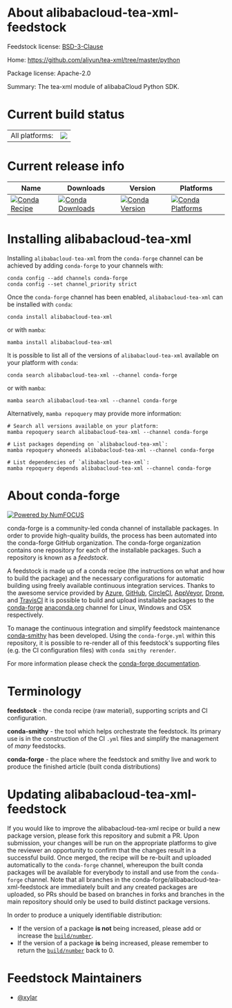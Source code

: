 About alibabacloud-tea-xml-feedstock
====================================

Feedstock license: [BSD-3-Clause](https://github.com/conda-forge/alibabacloud-tea-xml-feedstock/blob/main/LICENSE.txt)

Home: https://github.com/aliyun/tea-xml/tree/master/python

Package license: Apache-2.0

Summary: The tea-xml module of alibabaCloud Python SDK.

Current build status
====================


<table><tr><td>All platforms:</td>
    <td>
      <a href="https://dev.azure.com/conda-forge/feedstock-builds/_build/latest?definitionId=19838&branchName=main">
        <img src="https://dev.azure.com/conda-forge/feedstock-builds/_apis/build/status/alibabacloud-tea-xml-feedstock?branchName=main">
      </a>
    </td>
  </tr>
</table>

Current release info
====================

| Name | Downloads | Version | Platforms |
| --- | --- | --- | --- |
| [![Conda Recipe](https://img.shields.io/badge/recipe-alibabacloud--tea--xml-green.svg)](https://anaconda.org/conda-forge/alibabacloud-tea-xml) | [![Conda Downloads](https://img.shields.io/conda/dn/conda-forge/alibabacloud-tea-xml.svg)](https://anaconda.org/conda-forge/alibabacloud-tea-xml) | [![Conda Version](https://img.shields.io/conda/vn/conda-forge/alibabacloud-tea-xml.svg)](https://anaconda.org/conda-forge/alibabacloud-tea-xml) | [![Conda Platforms](https://img.shields.io/conda/pn/conda-forge/alibabacloud-tea-xml.svg)](https://anaconda.org/conda-forge/alibabacloud-tea-xml) |

Installing alibabacloud-tea-xml
===============================

Installing `alibabacloud-tea-xml` from the `conda-forge` channel can be achieved by adding `conda-forge` to your channels with:

```
conda config --add channels conda-forge
conda config --set channel_priority strict
```

Once the `conda-forge` channel has been enabled, `alibabacloud-tea-xml` can be installed with `conda`:

```
conda install alibabacloud-tea-xml
```

or with `mamba`:

```
mamba install alibabacloud-tea-xml
```

It is possible to list all of the versions of `alibabacloud-tea-xml` available on your platform with `conda`:

```
conda search alibabacloud-tea-xml --channel conda-forge
```

or with `mamba`:

```
mamba search alibabacloud-tea-xml --channel conda-forge
```

Alternatively, `mamba repoquery` may provide more information:

```
# Search all versions available on your platform:
mamba repoquery search alibabacloud-tea-xml --channel conda-forge

# List packages depending on `alibabacloud-tea-xml`:
mamba repoquery whoneeds alibabacloud-tea-xml --channel conda-forge

# List dependencies of `alibabacloud-tea-xml`:
mamba repoquery depends alibabacloud-tea-xml --channel conda-forge
```


About conda-forge
=================

[![Powered by
NumFOCUS](https://img.shields.io/badge/powered%20by-NumFOCUS-orange.svg?style=flat&colorA=E1523D&colorB=007D8A)](https://numfocus.org)

conda-forge is a community-led conda channel of installable packages.
In order to provide high-quality builds, the process has been automated into the
conda-forge GitHub organization. The conda-forge organization contains one repository
for each of the installable packages. Such a repository is known as a *feedstock*.

A feedstock is made up of a conda recipe (the instructions on what and how to build
the package) and the necessary configurations for automatic building using freely
available continuous integration services. Thanks to the awesome service provided by
[Azure](https://azure.microsoft.com/en-us/services/devops/), [GitHub](https://github.com/),
[CircleCI](https://circleci.com/), [AppVeyor](https://www.appveyor.com/),
[Drone](https://cloud.drone.io/welcome), and [TravisCI](https://travis-ci.com/)
it is possible to build and upload installable packages to the
[conda-forge](https://anaconda.org/conda-forge) [anaconda.org](https://anaconda.org/)
channel for Linux, Windows and OSX respectively.

To manage the continuous integration and simplify feedstock maintenance
[conda-smithy](https://github.com/conda-forge/conda-smithy) has been developed.
Using the ``conda-forge.yml`` within this repository, it is possible to re-render all of
this feedstock's supporting files (e.g. the CI configuration files) with ``conda smithy rerender``.

For more information please check the [conda-forge documentation](https://conda-forge.org/docs/).

Terminology
===========

**feedstock** - the conda recipe (raw material), supporting scripts and CI configuration.

**conda-smithy** - the tool which helps orchestrate the feedstock.
                   Its primary use is in the construction of the CI ``.yml`` files
                   and simplify the management of *many* feedstocks.

**conda-forge** - the place where the feedstock and smithy live and work to
                  produce the finished article (built conda distributions)


Updating alibabacloud-tea-xml-feedstock
=======================================

If you would like to improve the alibabacloud-tea-xml recipe or build a new
package version, please fork this repository and submit a PR. Upon submission,
your changes will be run on the appropriate platforms to give the reviewer an
opportunity to confirm that the changes result in a successful build. Once
merged, the recipe will be re-built and uploaded automatically to the
`conda-forge` channel, whereupon the built conda packages will be available for
everybody to install and use from the `conda-forge` channel.
Note that all branches in the conda-forge/alibabacloud-tea-xml-feedstock are
immediately built and any created packages are uploaded, so PRs should be based
on branches in forks and branches in the main repository should only be used to
build distinct package versions.

In order to produce a uniquely identifiable distribution:
 * If the version of a package **is not** being increased, please add or increase
   the [``build/number``](https://docs.conda.io/projects/conda-build/en/latest/resources/define-metadata.html#build-number-and-string).
 * If the version of a package **is** being increased, please remember to return
   the [``build/number``](https://docs.conda.io/projects/conda-build/en/latest/resources/define-metadata.html#build-number-and-string)
   back to 0.

Feedstock Maintainers
=====================

* [@xylar](https://github.com/xylar/)

